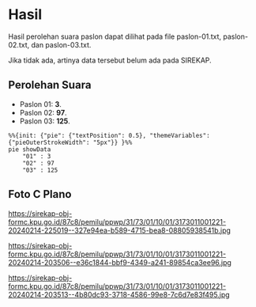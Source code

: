 # Hasil

Hasil perolehan suara paslon dapat dilihat pada file paslon-01.txt, paslon-02.txt, dan paslon-03.txt.

Jika tidak ada, artinya data tersebut belum ada pada SIREKAP.

## Perolehan Suara

 * Paslon 01: **3**.
 * Paslon 02: **97**.
 * Paslon 03: **125**.

```mermaid
%%{init: {"pie": {"textPosition": 0.5}, "themeVariables": {"pieOuterStrokeWidth": "5px"}} }%%
pie showData
    "01" : 3
    "02" : 97
    "03" : 125
```
## Foto C Plano

https://sirekap-obj-formc.kpu.go.id/87c8/pemilu/ppwp/31/73/01/10/01/3173011001221-20240214-225019--327e94ea-b589-4715-bea8-08805938541b.jpg

https://sirekap-obj-formc.kpu.go.id/87c8/pemilu/ppwp/31/73/01/10/01/3173011001221-20240214-203506--e36c1844-bbf9-4349-a241-89854ca3ee96.jpg

https://sirekap-obj-formc.kpu.go.id/87c8/pemilu/ppwp/31/73/01/10/01/3173011001221-20240214-203513--4b80dc93-3718-4586-99e8-7c6d7e83f495.jpg

